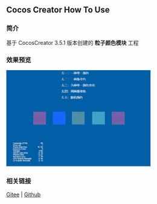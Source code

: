 ## Cocos Creator How To Use

### 简介

基于 CocosCreator 3.5.1 版本创建的 **粒子颜色模块** 工程

### 效果预览
![image](../../../gif/202203/2022030536.gif)

### 相关链接
[Gitee](https://gitee.com/mirrors_cocos-creator/test-cases-3d/blob/v3.0/assets/cases/particle) | [Github](https://github.com/cocos-creator/test-cases-3d/blob/v3.0/assets/cases/particle)
